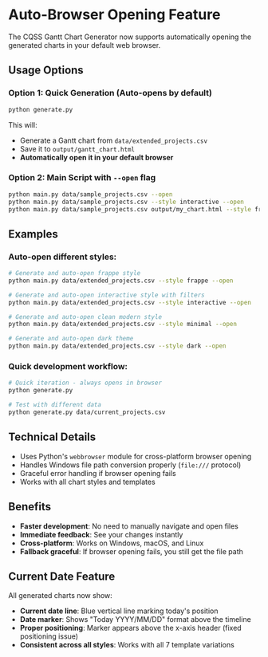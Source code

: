 # Auto-Browser Opening Feature

The CQSS Gantt Chart Generator now supports automatically opening the generated charts in your default web browser.

## Usage Options

### Option 1: Quick Generation (Auto-opens by default)
```bash
python generate.py
```
This will:
- Generate a Gantt chart from `data/extended_projects.csv`
- Save it to `output/gantt_chart.html`
- **Automatically open it in your default browser**

### Option 2: Main Script with `--open` flag
```bash
python main.py data/sample_projects.csv --open
python main.py data/sample_projects.csv --style interactive --open
python main.py data/sample_projects.csv output/my_chart.html --style frappe --open
```

## Examples

### Auto-open different styles:
```bash
# Generate and auto-open frappe style
python main.py data/extended_projects.csv --style frappe --open

# Generate and auto-open interactive style with filters
python main.py data/extended_projects.csv --style interactive --open

# Generate and auto-open clean modern style
python main.py data/extended_projects.csv --style minimal --open

# Generate and auto-open dark theme
python main.py data/extended_projects.csv --style dark --open
```

### Quick development workflow:
```bash
# Quick iteration - always opens in browser
python generate.py

# Test with different data
python generate.py data/current_projects.csv
```

## Technical Details

- Uses Python's `webbrowser` module for cross-platform browser opening
- Handles Windows file path conversion properly (`file:///` protocol)
- Graceful error handling if browser opening fails
- Works with all chart styles and templates

## Benefits

- **Faster development**: No need to manually navigate and open files
- **Immediate feedback**: See your changes instantly
- **Cross-platform**: Works on Windows, macOS, and Linux
- **Fallback graceful**: If browser opening fails, you still get the file path

## Current Date Feature

All generated charts now show:
- **Current date line**: Blue vertical line marking today's position
- **Date marker**: Shows "Today YYYY/MM/DD" format above the timeline
- **Proper positioning**: Marker appears above the x-axis header (fixed positioning issue)
- **Consistent across all styles**: Works with all 7 template variations